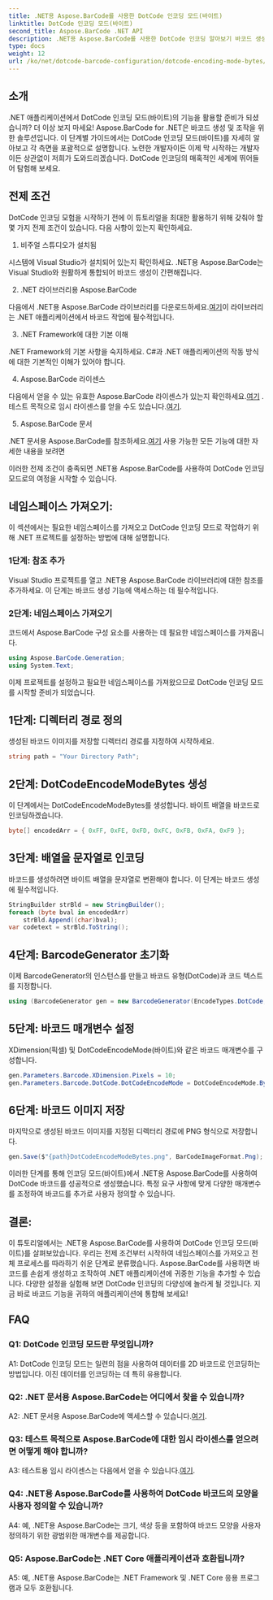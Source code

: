 ```yaml
---
title: .NET용 Aspose.BarCode를 사용한 DotCode 인코딩 모드(바이트)
linktitle: DotCode 인코딩 모드(바이트)
second_title: Aspose.BarCode .NET API
description: .NET용 Aspose.BarCode를 사용한 DotCode 인코딩 알아보기 바코드 생성을 위한 단계별 가이드.
type: docs
weight: 12
url: /ko/net/dotcode-barcode-configuration/dotcode-encoding-mode-bytes/
---
```

## 소개

.NET 애플리케이션에서 DotCode 인코딩 모드(바이트)의 기능을 활용할 준비가 되셨습니까? 더 이상 보지 마세요! Aspose.BarCode for .NET은 바코드 생성 및 조작을 위한 솔루션입니다. 이 단계별 가이드에서는 DotCode 인코딩 모드(바이트)를 자세히 알아보고 각 측면을 포괄적으로 설명합니다. 노련한 개발자이든 이제 막 시작하는 개발자이든 상관없이 저희가 도와드리겠습니다. DotCode 인코딩의 매혹적인 세계에 뛰어들어 탐험해 보세요.

## 전제 조건

DotCode 인코딩 모험을 시작하기 전에 이 튜토리얼을 최대한 활용하기 위해 갖춰야 할 몇 가지 전제 조건이 있습니다. 다음 사항이 있는지 확인하세요.

1. 비주얼 스튜디오가 설치됨

시스템에 Visual Studio가 설치되어 있는지 확인하세요. .NET용 Aspose.BarCode는 Visual Studio와 원활하게 통합되어 바코드 생성이 간편해집니다.

2. .NET 라이브러리용 Aspose.BarCode

 다음에서 .NET용 Aspose.BarCode 라이브러리를 다운로드하세요.[여기](https://releases.aspose.com/barcode/net/)이 라이브러리는 .NET 애플리케이션에서 바코드 작업에 필수적입니다.

3. .NET Framework에 대한 기본 이해

.NET Framework의 기본 사항을 숙지하세요. C#과 .NET 애플리케이션의 작동 방식에 대한 기본적인 이해가 있어야 합니다.

4. Aspose.BarCode 라이센스

 다음에서 얻을 수 있는 유효한 Aspose.BarCode 라이센스가 있는지 확인하세요.[여기](https://purchase.aspose.com/buy) . 테스트 목적으로 임시 라이센스를 얻을 수도 있습니다.[여기](https://purchase.aspose.com/temporary-license/).

5. Aspose.BarCode 문서

 .NET 문서용 Aspose.BarCode를 참조하세요.[여기](https://reference.aspose.com/barcode/net/) 사용 가능한 모든 기능에 대한 자세한 내용을 보려면

이러한 전제 조건이 충족되면 .NET용 Aspose.BarCode를 사용하여 DotCode 인코딩 모드로의 여정을 시작할 수 있습니다.

## 네임스페이스 가져오기:

이 섹션에서는 필요한 네임스페이스를 가져오고 DotCode 인코딩 모드로 작업하기 위해 .NET 프로젝트를 설정하는 방법에 대해 설명합니다. 

### 1단계: 참조 추가

Visual Studio 프로젝트를 열고 .NET용 Aspose.BarCode 라이브러리에 대한 참조를 추가하세요. 이 단계는 바코드 생성 기능에 액세스하는 데 필수적입니다.

### 2단계: 네임스페이스 가져오기

코드에서 Aspose.BarCode 구성 요소를 사용하는 데 필요한 네임스페이스를 가져옵니다.

```csharp
using Aspose.BarCode.Generation;
using System.Text;
```

이제 프로젝트를 설정하고 필요한 네임스페이스를 가져왔으므로 DotCode 인코딩 모드를 시작할 준비가 되었습니다.

## 1단계: 디렉터리 경로 정의

생성된 바코드 이미지를 저장할 디렉터리 경로를 지정하여 시작하세요.

```csharp
string path = "Your Directory Path";
```

## 2단계: DotCodeEncodeModeBytes 생성

이 단계에서는 DotCodeEncodeModeBytes를 생성합니다. 바이트 배열을 바코드로 인코딩하겠습니다.

```csharp
byte[] encodedArr = { 0xFF, 0xFE, 0xFD, 0xFC, 0xFB, 0xFA, 0xF9 };
```

## 3단계: 배열을 문자열로 인코딩

바코드를 생성하려면 바이트 배열을 문자열로 변환해야 합니다. 이 단계는 바코드 생성에 필수적입니다.

```csharp
StringBuilder strBld = new StringBuilder();
foreach (byte bval in encodedArr)
    strBld.Append((char)bval);
var codetext = strBld.ToString();
```

## 4단계: BarcodeGenerator 초기화

이제 BarcodeGenerator의 인스턴스를 만들고 바코드 유형(DotCode)과 코드 텍스트를 지정합니다.

```csharp
using (BarcodeGenerator gen = new BarcodeGenerator(EncodeTypes.DotCode, codetext))
```

## 5단계: 바코드 매개변수 설정

XDimension(픽셀) 및 DotCodeEncodeMode(바이트)와 같은 바코드 매개변수를 구성합니다.

```csharp
gen.Parameters.Barcode.XDimension.Pixels = 10;
gen.Parameters.Barcode.DotCode.DotCodeEncodeMode = DotCodeEncodeMode.Bytes;
```

## 6단계: 바코드 이미지 저장

마지막으로 생성된 바코드 이미지를 지정된 디렉터리 경로에 PNG 형식으로 저장합니다.

```csharp
gen.Save($"{path}DotCodeEncodeModeBytes.png", BarCodeImageFormat.Png);
```

이러한 단계를 통해 인코딩 모드(바이트)에서 .NET용 Aspose.BarCode를 사용하여 DotCode 바코드를 성공적으로 생성했습니다. 특정 요구 사항에 맞게 다양한 매개변수를 조정하여 바코드를 추가로 사용자 정의할 수 있습니다.

## 결론:

이 튜토리얼에서는 .NET용 Aspose.BarCode를 사용하여 DotCode 인코딩 모드(바이트)를 살펴보았습니다. 우리는 전제 조건부터 시작하여 네임스페이스를 가져오고 전체 프로세스를 따라하기 쉬운 단계로 분류했습니다. Aspose.BarCode를 사용하면 바코드를 손쉽게 생성하고 조작하여 .NET 애플리케이션에 귀중한 기능을 추가할 수 있습니다. 다양한 설정을 실험해 보면 DotCode 인코딩의 다양성에 놀라게 될 것입니다. 지금 바로 바코드 기능을 귀하의 애플리케이션에 통합해 보세요!

## FAQ

### Q1: DotCode 인코딩 모드란 무엇입니까?

A1: DotCode 인코딩 모드는 일련의 점을 사용하여 데이터를 2D 바코드로 인코딩하는 방법입니다. 이진 데이터를 인코딩하는 데 특히 유용합니다.

### Q2: .NET 문서용 Aspose.BarCode는 어디에서 찾을 수 있습니까?

 A2: .NET 문서용 Aspose.BarCode에 액세스할 수 있습니다.[여기](https://reference.aspose.com/barcode/net/).

### Q3: 테스트 목적으로 Aspose.BarCode에 대한 임시 라이센스를 얻으려면 어떻게 해야 합니까?

 A3: 테스트용 임시 라이센스는 다음에서 얻을 수 있습니다.[여기](https://purchase.aspose.com/temporary-license/).

### Q4: .NET용 Aspose.BarCode를 사용하여 DotCode 바코드의 모양을 사용자 정의할 수 있습니까?

A4: 예, .NET용 Aspose.BarCode는 크기, 색상 등을 포함하여 바코드 모양을 사용자 정의하기 위한 광범위한 매개변수를 제공합니다.

### Q5: Aspose.BarCode는 .NET Core 애플리케이션과 호환됩니까?

A5: 예, .NET용 Aspose.BarCode는 .NET Framework 및 .NET Core 응용 프로그램과 모두 호환됩니다.